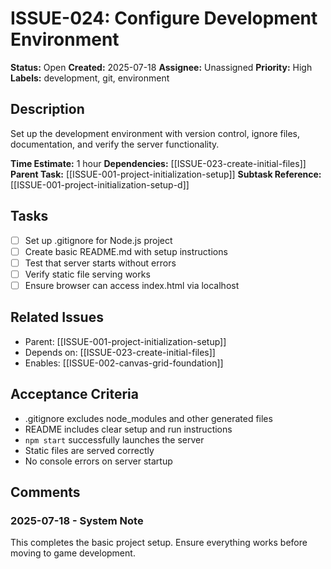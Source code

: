 # ISSUE-024: Configure Development Environment

**Status:** Open
**Created:** 2025-07-18
**Assignee:** Unassigned
**Priority:** High
**Labels:** development, git, environment

## Description

Set up the development environment with version control, ignore files, documentation, and verify the server functionality.

**Time Estimate:** 1 hour
**Dependencies:** [[ISSUE-023-create-initial-files]]
**Parent Task:** [[ISSUE-001-project-initialization-setup]]
**Subtask Reference:** [[ISSUE-001-project-initialization-setup-d]]

## Tasks

- [ ] Set up .gitignore for Node.js project
- [ ] Create basic README.md with setup instructions
- [ ] Test that server starts without errors
- [ ] Verify static file serving works
- [ ] Ensure browser can access index.html via localhost

## Related Issues

- Parent: [[ISSUE-001-project-initialization-setup]]
- Depends on: [[ISSUE-023-create-initial-files]]
- Enables: [[ISSUE-002-canvas-grid-foundation]]

## Acceptance Criteria

- .gitignore excludes node_modules and other generated files
- README includes clear setup and run instructions
- `npm start` successfully launches the server
- Static files are served correctly
- No console errors on server startup

## Comments

### 2025-07-18 - System Note

This completes the basic project setup. Ensure everything works before moving to game development.
